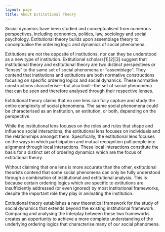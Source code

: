 ```yaml
---
layout: page
title: About Extitutional Theory
---
```


Social dynamics have been studied and conceptualised from numerous perspectives, including economics, politics, law, sociology and social psychology. Extitutional theory builds upon assemblage theory to conceptualise the ordering logic and dynamics of social phenomena.

Extitutions are not the opposite of institutions, nor can they be understood as a new type of institution. Extitutional scholars[1][2][3] suggest that institutional theory and extitutional theory are two distinct perspectives or “lenses” to the same set of social phenomena or “assemblage”. They contend that institutions and extitutions are both normative constructions focusing on specific ordering logics and social dynamics. These normative constructions characterise—but also limit—the set of social phenomena that can be seen and therefore analysed through their respective lenses.

Extitutional theory claims that no one lens can fully capture and study the entire complexity of social phenomena. The same social phenomena could be characterised as an institution, an extitution, or both, depending on the perspective.

While the institutional lens focuses on the roles and rules that shape and influence social interactions, the extitutional lens focuses on individuals and the relationships amongst them. Specifically, the extitutional lens focuses on the ways in which participation and mutual recognition pull people into alignment through local interactions. These local interactions constitute the basis for a distinct set of ordering dynamics which are the focus of extitutional theory.

Without claiming that one lens is more accurate than the other, extitutional theorists contend that some social phenomena can only be fully understood through a combination of institutional and extitutional analysis. This is because certain ordering logics which are specific to extitutions are insufficiently addressed (or even ignored) by most institutional frameworks, despite the important role they play in animating the institution.

Extitutional theory establishes a new theoretical framework for the study of social dynamics that extends beyond the existing institutional framework. Comparing and analysing the interplay between these two frameworks creates an opportunity to achieve a more complete understanding of the underlying ordering logics that characterise many of our social phenomena.
